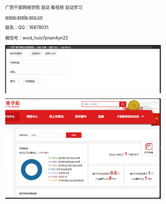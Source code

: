 广西干部网络学院  自动 看视频    自动学习

www.gxela.gov.cn  

联系：QQ：16878031

微信号：wxid_huis7pnan4yn22



![image](界面.jpg)

![学时分](学时分.jpg)